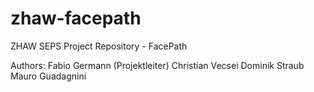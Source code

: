 zhaw-facepath
=============

ZHAW SEPS Project Repository - FacePath

Authors:
Fabio Germann (Projektleiter)
Christian Vecsei
Dominik Straub
Mauro Guadagnini
